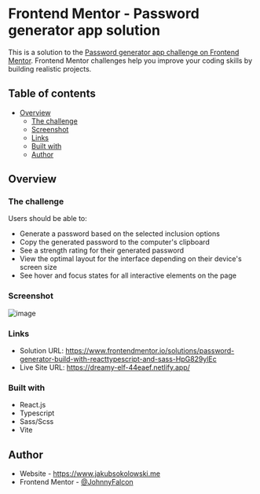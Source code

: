 

# Frontend Mentor - Password generator app solution

This is a solution to the [Password generator app challenge on Frontend Mentor](https://www.frontendmentor.io/challenges/password-generator-app-Mr8CLycqjh). Frontend Mentor challenges help you improve your coding skills by building realistic projects. 

## Table of contents

- [Overview](#overview)
  - [The challenge](#the-challenge)
  - [Screenshot](#screenshot)
  - [Links](#links)
  - [Built with](#built-with)
  - [Author](#author)



## Overview

### The challenge

Users should be able to:

- Generate a password based on the selected inclusion options
- Copy the generated password to the computer's clipboard
- See a strength rating for their generated password
- View the optimal layout for the interface depending on their device's screen size
- See hover and focus states for all interactive elements on the page

### Screenshot

![image](https://github.com/JohnnyFalcon/password-generator/assets/82409487/4807175c-1589-4fac-b601-33dcea1cf40a)


### Links

- Solution URL: https://www.frontendmentor.io/solutions/password-generator-build-with-reacttypescript-and-sass-HpG829ylEc
- Live Site URL: https://dreamy-elf-44eaef.netlify.app/


### Built with

- React.js
- Typescript
- Sass/Scss
- Vite


## Author

- Website - https://www.jakubsokolowski.me
- Frontend Mentor - [@JohnnyFalcon](https://www.frontendmentor.io/profile/JohnnyFalcon)

